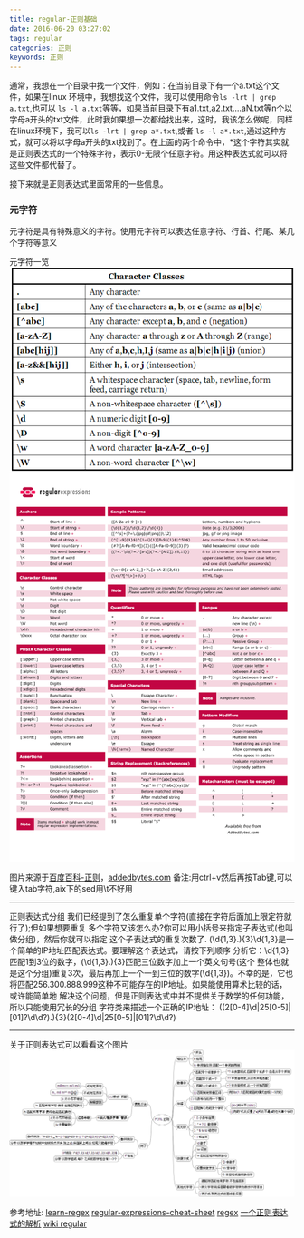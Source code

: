 ```yaml
---
title: regular-正则基础
date: 2016-06-20 03:27:02
tags: regular
categories: 正则
keywords: 正则
---
```


通常，我想在一个目录中找一个文件，例如：在当前目录下有一个a.txt这个文件，如果在linux 环境中，我想找这个文件，我可以使用命令``ls -lrt | grep a.txt``,也可以 ``ls -l a.txt``等等，如果当前目录下有a1.txt,a2.txt....aN.txt等n个以字母a开头的txt文件，此时我如果想一次都给找出来，这时，我该怎么做呢，同样在linux环境下，我可以``ls -lrt | grep a*.txt``,或者 ``ls -l a*.txt``,通过这种方式，就可以将以字母a开头的txt找到了。在上面的两个命令中，*这个字符其实就是正则表达式的一个特殊字符，表示0-无限个任意字符。用这种表达式就可以将这些文件都代替了。
<!--more-->

接下来就是正则表达式里面常用的一些信息。

### 元字符
元字符是具有特殊意义的字符。使用元字符可以表达任意字符、行首、行尾、某几个字符等意义

元字符一览
![img](/site_files/20160704-1458.png)
![img](/site_files/regular-expressions-cheat-sheet-v2.png)

图片来源于[百度百科-正则](http://baike.baidu.com/link?url=DeFJcFEo6R0gYlPNcFmor5_S336Q8JqGxK7bWGmPv0O8i5QwJHNlBf6ub9iu5EemGR6pY2-0nyxs1MBRM7U-Ba)，[addedbytes.com](http://www.addedbytes.com/cheat-sheets/download/)
备注:用ctrl+v然后再按Tab键,可以键入tab字符,aix下的sed用\t不好用

******************************************************************************
正则表达式分组
我们已经提到了怎么重复单个字符(直接在字符后面加上限定符就行了);但如果想要重复
多个字符又该怎么办?你可以用小括号来指定子表达式(也叫做分组)，然后你就可以指定
这个子表达式的重复次数了.
(\d{1,3}\.){3}\d{1,3}是一个简单的IP地址匹配表达式。要理解这个表达式，请按下列顺序
分析它：\d{1,3}匹配1到3位的数字，(\d{1,3}\.){3}匹配三位数字加上一个英文句号(这个
整体也就是这个分组)重复3次，最后再加上一个一到三位的数字(\d{1,3})。不幸的是，它也
将匹配256.300.888.999这种不可能存在的IP地址。如果能使用算术比较的话，或许能简单地
解决这个问题，但是正则表达式中并不提供关于数学的任何功能，所以只能使用冗长的分组
字符类来描述一个正确的IP地址：
    ((2[0-4]\d|25[0-5]|[01]?\d\d?)\.){3}(2[0-4]\d|25[0-5]|[01]?\d\d?)

******************************************************************************
关于正则表达式可以看看这个图片
![img](/site_files/20160704-1453.png)

参考地址:
[learn-regex](https://github.com/dwyl/learn-regex/blob/master/README.md)
[regular-expressions-cheat-sheet](http://www.addedbytes.com/cheat-sheets/download/regular-expressions-cheat-sheet-v2.png)
[regex](http://www.computerhope.com/jargon/r/regex.htm)
[一个正则表达式的解析](http://www.computerhope.com/jargon/r/regex.htm)
[wiki regular](https://en.wikipedia.org/wiki/Regular_expression)
